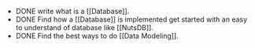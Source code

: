 - DONE write what is a [[Database]].
- DONE Find how a [[Database]] is implemented get started with an easy to understand of database like [[NutsDB]].
- DONE Find the best ways to do [[Data Modeling]].